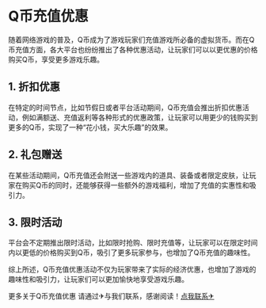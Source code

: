 # Q币充值优惠

随着网络游戏的普及，Q币成为了游戏玩家们充值游戏所必备的虚拟货币。而在Q币充值方面，各大平台也纷纷推出了各种优惠活动，让玩家们可以以更优惠的价格购买Q币，享受更多游戏乐趣。

## 1. 折扣优惠

在特定的时间节点，比如节假日或者平台活动期间，Q币充值会推出折扣优惠活动，例如满额送、充值返利等各种形式的优惠政策，让玩家可以用更少的钱购买到更多的Q币，实现了一种“花小钱，买大乐趣”的效果。

## 2. 礼包赠送

在某些活动期间，Q币充值还会附送一些游戏内的道具、装备或者限定皮肤，让玩家在购买Q币的同时，还能够获得一些额外的游戏福利，增加了充值的实惠性和吸引力。

## 3. 限时活动

平台会不定期推出限时活动，比如限时抢购、限时充值等，让玩家可以在限定时间内以更低的价格购买到Q币，吸引了更多玩家参与，也增加了Q币充值的趣味性。

综上所述，Q币充值优惠活动不仅为玩家带来了实际的经济优惠，也增加了游戏的趣味性和吸引力，让玩家们可以更加愉快地享受游戏乐趣。

更多关于Q币充值优惠 请通过✈与我们联系，感谢阅读！[点我联系✈](https://www.k02.cc)